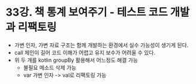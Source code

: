 # 33강. 책 통계 보여주기 - 테스트 코드 개발과 리팩토링
- 가변 인자, 가변 자료 구조는 함께 개발하는 환경에서 실수 가능성이 생기게 된다.
- call 체인이 길어 코드 이해가 어렵고 유지 보수가 어려울 수 있다.
- 위 두 개를 kotlin groupBy 활용해서 어느정도 해결 가능
  - 불필요 메소드 삭제 가능
  - var 가변 인자 -> val로 리팩토링 가능